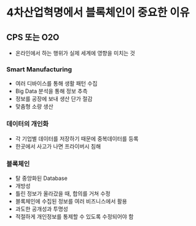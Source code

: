 # 4차산업혁명에서 블록체인이 중요한 이유

## CPS 또는 O2O

- 온라인에서 하는 행위가 실제 세계에 영향을 미치는 것

### Smart Manufacturing

- 여러 디바이스를 통해 생활 패턴 수집
- Big Data 분석을 통해 정보 추측
- 정보를 공장에 보내 생산 단가 절감
- 맞춤형 소량 생산

### 데이터의 개인화

- 각 기업별 데이터를 저장하기 때문에 중복데이터를 등록
- 한곳에서 사고가 나면 프라이버시 침해

### 블록체인

- 탈 중앙화된 Database 
- 개방성
- 틀린 정보가 올라갔을 때, 합의를 거쳐 수정
- 블록체인에 수집된 정보를 여러 비즈니스에서 활용
- 과도한 공개성과 투명성
- 적절하게 개인정보를 통제할 수 있도록 수정되어야 함
